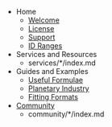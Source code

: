 * Home
    * [Welcome](index.md)
    * [License](resources/license.md)
    * [Support](support.md)
    * [ID Ranges](resources/id-ranges.md)
* Services and Resources
    * services/*/index.md
* Guides and Examples
    * [Useful Formulae](guides/useful-formulae.md)
    * [Planetary Industry](guides/pi.md)
    * [Fitting Formats](guides/fitting.md)
* [Community](community/index.md)
    * community/*/index.md
